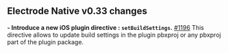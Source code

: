 ## Electrode Native v0.33 changes

**- Introduce a new iOS plugin directive : `setBuildSettings`.**  [#1196](https://github.com/electrode-io/electrode-native/pull/1196)
This directive allows to update build settings in the plugin pbxproj or any pbxproj part of the plugin package.
